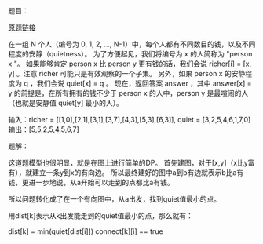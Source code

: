 题目：

[原题链接](https://leetcode-cn.com/contest/weekly-contest-88/problems/loud-and-rich/)

在一组 N 个人（编号为 0, 1, 2, ..., N-1）中，每个人都有不同数目的钱，以及不同程度的安静（quietness）。
为了方便起见，我们将编号为 x 的人简称为 "person x "。
如果能够肯定 person x 比 person y 更有钱的话，我们会说 richer[i] = [x, y] 。注意 richer 可能只是有效观察的一个子集。
另外，如果 person x 的安静程度为 q ，我们会说 quiet[x] = q 。
现在，返回答案 answer ，其中 answer[x] = y 的前提是，在所有拥有的钱不少于 person x 的人中，person y 是最喧闹的人（也就是安静值 quiet[y] 最小的人）。

输入：richer = [[1,0],[2,1],[3,1],[3,7],[4,3],[5,3],[6,3]], quiet = [3,2,5,4,6,1,7,0]
输出：[5,5,2,5,4,5,6,7]

题解：

这道题模型也很明显，就是在图上进行简单的DP。
首先建图，对于[x,y]（x比y富有），就建立一条y到x的有向边。
所以最终建好的图中a到b有边就表示b比a有钱，更进一步地说，从a开始可以走到的点都比a有钱。

所以问题转化成了在一个有向图中，从a出发，找到quiet值最小的点。

用dist[k]表示从k出发能走到的quiet值最小的点，那么就有：

dist[k] = min(quiet[dist[i]]) connect[k][i] == true
